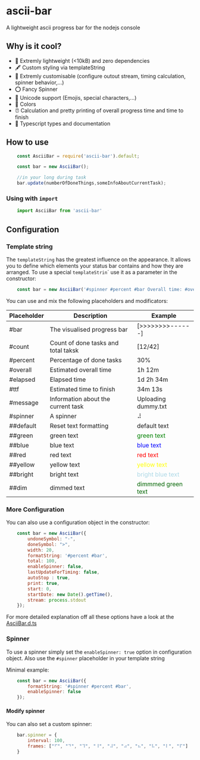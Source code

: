 # ascii-bar
A lightweight ascii progress bar for the nodejs console

## Why is it cool?

- 🚀 Extremly lightweight (<10kB) and zero dependencies
- 🖋️ Custom styling via templateString
- 🔧 Extremly customisable (configure outout stream, timing calculation, spinner behavior,...)
- ⭕ Fancy Spinner
- 🌈 Unicode support (Emojis, special characters,...)
- 🎨 Colors
- ⏰ Calculation and pretty printing of overall progress time and time to finish
- 📖 Typescript types and documentation

## How to use

````javascript
    const AsciiBar = require('ascii-bar').default;

    const bar = new AsciiBar();

    //in your long during task
    bar.update(numberOfDoneThings,someInfoAboutCurrentTask);
````

### Using with `import`

````javascript
    import AsciiBar from 'ascii-bar'
````

## Configuration

### Template string

The `templateString` has the greatest influence on the appearance. It allows you to define which elements your status bar contains and how they are arranged.
To use a special `templateStrin`´ use it as a parameter in the constructor:

````javascript
    const bar = new AsciiBar('#spinner #percent #bar Overall time: #overall ##blue #message');
````
You can use and mix the following placeholders and modificators:

| Placeholder | Description                         | Example             |
|-------------|-------------------------------------|---------------------|
| #bar        | The visualised progress bar         | [>>>>>>>>------]    |
| #count      | Count of done tasks and total taksk | [12/42]             |
| #percent    | Percentage of done tasks            | 30%                 |
| #overall    | Estimated overall time              | 1h 12m              |
| #elapsed    | Elapsed time                        | 1d 2h 34m           |
| #ttf        | Estimated time to finish            | 34m 13s             |
| #message    | Information about the current task  | Uploading dummy.txt |
| #spinner    | A spinner                           | ⠼                   |
| ##default   | Reset text formatting               | default text        |
| ##green     | green text                          | <span style="color:green;">green text</span>           |
| ##blue      | blue text                           | <span style="color:blue;">blue text </span>           |
| ##red       | red text                            | <span style="color:red;">red text  </span>           |
| ##yellow    | yellow text                         | <span style="color:yellow;">yellow text  </span>        |
| ##bright    | bright text                         | <span style="color:lightblue;">bright blue text </span>    |
| ##dim       | dimmed text                         | <span style="color:darkgreen;">dimmmed green text  </span> |


### More Configuration

You can also use a configuration object in the constructor:

````javascript
    const bar = new AsciiBar({
        undoneSymbol: "⋅",
        doneSymbol: ">",
        width: 20,
        formatString: '#percent #bar',
        total: 100,
        enableSpinner: false,
        lastUpdateForTiming: false,
        autoStop : true,
        print: true,
        start: 0,
        startDate: new Date().getTime(),
        stream: process.stdout
    });
````

For more detailed explanation off all these options have a look at the [AsciiBar.d.ts](dist/AsciiBar.d.ts)

### Spinner

To use a spinner simply set the `enableSpinner: true` option in configuration object.
Also use the `#spinner` placeholder in your template string

Minimal example:

````javascript
    const bar = new AsciiBar({
        formatString: '#spinner #percent #bar',
        enableSpinner: false
    });
````

#### Modify spinner

You can also set a custom spinner:

````javascript
    bar.spinner = {
        interval: 100,
        frames: ["⠋", "⠙", "⠹", "⠸", "⠼", "⠴", "⠦", "⠧", "⠇", "⠏"]
    }   
````
